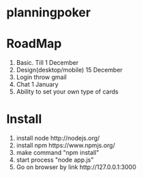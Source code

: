 planningpoker
=============


RoadMap
=============
<ol>
<li>Basic. Till 1 December</li>
<li>Design(desktop/mobile) 15 December</li>
<li>Login throw gmail</li>
<li>Chat 1 January</li>
<li>Ability to set your own type of cards</li>
</ol>
 

Install
=============
<ol>
<li>install node http://nodejs.org/</li>
<li>install npm https://www.npmjs.org/</li>
<li>make command "npm install"</li>
<li>start process "node app.js"</li>
<li>Go on browser by link http://127.0.0.1:3000</li>
</ol>

